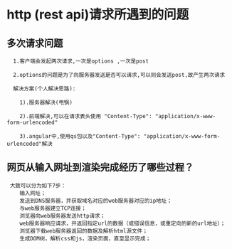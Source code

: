  # http (rest api)请求所遇到的问题

  ## 多次请求问题
      1.客户端会发起两次请求,一次是options ,一次是post
	  
	  2.options的问题是为了向服务器发送是否可以请求,可以则会发送post,故产生两次请求
	  
	  解决方案(个人解决思路):
	    
		1).服务器解决(甩锅)
		
		2).前端解决,可以在请求表头使用 "Content-Type": "application/x-www-form-urlencoded"
		
		3).angular中,使用qs包以及"Content-Type": "application/x-www-form-urlencoded"解决
		
  ## 网页从输入网址到渲染完成经历了哪些过程？
     大致可以分为如下7步：
		输入网址；
		发送到DNS服务器，并获取域名对应的web服务器对应的ip地址；
		与web服务器建立TCP连接；
		浏览器向web服务器发送http请求；
		web服务器响应请求，并返回指定url的数据（或错误信息，或重定向的新的url地址）；
		浏览器下载web服务器返回的数据及解析html源文件；
		生成DOM树，解析css和js，渲染页面，直至显示完成；